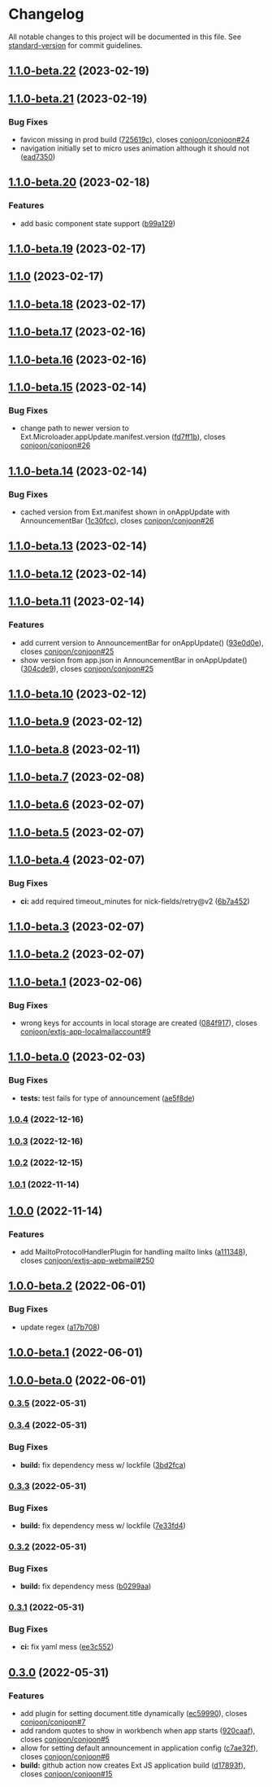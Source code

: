 # Changelog

All notable changes to this project will be documented in this file. See [standard-version](https://github.com/conventional-changelog/standard-version) for commit guidelines.

## [1.1.0-beta.22](https://github.com/conjoon/conjoon/compare/v1.1.0-beta.21...v1.1.0-beta.22) (2023-02-19)

## [1.1.0-beta.21](https://github.com/conjoon/conjoon/compare/v1.1.0-beta.20...v1.1.0-beta.21) (2023-02-19)


### Bug Fixes

* favicon missing in prod build ([725619c](https://github.com/conjoon/conjoon/commit/725619ce8ee49269fa2e2780489a6cb9df1d4830)), closes [conjoon/conjoon#24](https://github.com/conjoon/conjoon/issues/24)
* navigation initially set to micro uses animation although it should not ([ead7350](https://github.com/conjoon/conjoon/commit/ead7350f4a90e529efc3b67fc52bbbbd04b4a23b))

## [1.1.0-beta.20](https://github.com/conjoon/conjoon/compare/v1.1.0-beta.19...v1.1.0-beta.20) (2023-02-18)


### Features

* add basic component state support ([b99a129](https://github.com/conjoon/conjoon/commit/b99a1295d964ff53465a4c33c633533bf50daba5))

## [1.1.0-beta.19](https://github.com/conjoon/conjoon/compare/v1.1.0-beta.18...v1.1.0-beta.19) (2023-02-17)

## [1.1.0](https://github.com/conjoon/conjoon/compare/v1.1.0-beta.18...v1.1.0) (2023-02-17)

## [1.1.0-beta.18](https://github.com/conjoon/conjoon/compare/v1.1.0-beta.17...v1.1.0-beta.18) (2023-02-17)

## [1.1.0-beta.17](https://github.com/conjoon/conjoon/compare/v1.1.0-beta.16...v1.1.0-beta.17) (2023-02-16)

## [1.1.0-beta.16](https://github.com/conjoon/conjoon/compare/v1.1.0-beta.15...v1.1.0-beta.16) (2023-02-16)

## [1.1.0-beta.15](https://github.com/conjoon/conjoon/compare/v1.1.0-beta.14...v1.1.0-beta.15) (2023-02-14)


### Bug Fixes

* change path to newer version to Ext.Microloader.appUpdate.manifest.version ([fd7ff1b](https://github.com/conjoon/conjoon/commit/fd7ff1b9d61299535ff14f1b01307fd22c63d20e)), closes [conjoon/conjoon#26](https://github.com/conjoon/conjoon/issues/26)

## [1.1.0-beta.14](https://github.com/conjoon/conjoon/compare/v1.1.0-beta.13...v1.1.0-beta.14) (2023-02-14)


### Bug Fixes

* cached version from Ext.manifest shown in onAppUpdate with AnnouncementBar ([1c30fcc](https://github.com/conjoon/conjoon/commit/1c30fcc5437994648dd9ad95e5d80c078779bdcd)), closes [conjoon/conjoon#26](https://github.com/conjoon/conjoon/issues/26)

## [1.1.0-beta.13](https://github.com/conjoon/conjoon/compare/v1.1.0-beta.12...v1.1.0-beta.13) (2023-02-14)

## [1.1.0-beta.12](https://github.com/conjoon/conjoon/compare/v1.1.0-beta.11...v1.1.0-beta.12) (2023-02-14)

## [1.1.0-beta.11](https://github.com/conjoon/conjoon/compare/v1.1.0-beta.10...v1.1.0-beta.11) (2023-02-14)


### Features

* add current version to AnnouncementBar for onAppUpdate() ([93e0d0e](https://github.com/conjoon/conjoon/commit/93e0d0e31ae6a3d6d3d573e2e4cc56da538d0f9c)), closes [conjoon/conjoon#25](https://github.com/conjoon/conjoon/issues/25)
* show version from app.json in AnnouncementBar in onAppUpdate() ([304cde9](https://github.com/conjoon/conjoon/commit/304cde966f4fcb78ec84f14f0a85762b71722ac1)), closes [conjoon/conjoon#25](https://github.com/conjoon/conjoon/issues/25)

## [1.1.0-beta.10](https://github.com/conjoon/conjoon/compare/v1.1.0-beta.9...v1.1.0-beta.10) (2023-02-12)

## [1.1.0-beta.9](https://github.com/conjoon/conjoon/compare/v1.1.0-beta.8...v1.1.0-beta.9) (2023-02-12)

## [1.1.0-beta.8](https://github.com/conjoon/conjoon/compare/v1.1.0-beta.7...v1.1.0-beta.8) (2023-02-11)

## [1.1.0-beta.7](https://github.com/conjoon/conjoon/compare/v1.1.0-beta.6...v1.1.0-beta.7) (2023-02-08)

## [1.1.0-beta.6](https://github.com/conjoon/conjoon/compare/v1.1.0-beta.5...v1.1.0-beta.6) (2023-02-07)

## [1.1.0-beta.5](https://github.com/conjoon/conjoon/compare/v1.1.0-beta.4...v1.1.0-beta.5) (2023-02-07)

## [1.1.0-beta.4](https://github.com/conjoon/conjoon/compare/v1.1.0-beta.3...v1.1.0-beta.4) (2023-02-07)


### Bug Fixes

* **ci:** add required timeout_minutes for nick-fields/retry@v2 ([6b7a452](https://github.com/conjoon/conjoon/commit/6b7a4524553c3c3eeccd8314ffe107b24839867b))

## [1.1.0-beta.3](https://github.com/conjoon/conjoon/compare/v1.1.0-beta.2...v1.1.0-beta.3) (2023-02-07)

## [1.1.0-beta.2](https://github.com/conjoon/conjoon/compare/v1.1.0-beta.1...v1.1.0-beta.2) (2023-02-07)

## [1.1.0-beta.1](https://github.com/conjoon/conjoon/compare/v1.1.0-beta.0...v1.1.0-beta.1) (2023-02-06)


### Bug Fixes

* wrong keys for accounts in local storage are created ([084f917](https://github.com/conjoon/conjoon/commit/084f917827ca3ac73b8335fdc39f7e924dd07848)), closes [conjoon/extjs-app-localmailaccount#9](https://github.com/conjoon/extjs-app-localmailaccount/issues/9)

## [1.1.0-beta.0](https://github.com/conjoon/conjoon/compare/v1.0.4...v1.1.0-beta.0) (2023-02-03)


### Bug Fixes

* **tests:** test fails for type of announcement ([ae5f8de](https://github.com/conjoon/conjoon/commit/ae5f8dec6c48bb1eddc580dc3de22189fbbb12a5))

### [1.0.4](https://github.com/conjoon/conjoon/compare/v1.0.3...v1.0.4) (2022-12-16)

### [1.0.3](https://github.com/conjoon/conjoon/compare/v1.0.2...v1.0.3) (2022-12-16)

### [1.0.2](https://github.com/conjoon/conjoon/compare/v1.0.1...v1.0.2) (2022-12-15)

### [1.0.1](https://github.com/conjoon/conjoon/compare/v1.0.0...v1.0.1) (2022-11-14)

## [1.0.0](https://github.com/conjoon/conjoon/compare/v1.0.0-beta.2...v1.0.0) (2022-11-14)


### Features

* add MailtoProtocolHandlerPlugin for handling mailto links ([a111348](https://github.com/conjoon/conjoon/commit/a1113483bd7e880e3d81a95b8dfb95e3d20d6ed2)), closes [conjoon/extjs-app-webmail#250](https://github.com/conjoon/extjs-app-webmail/issues/250)

## [1.0.0-beta.2](https://github.com/conjoon/conjoon/compare/v1.0.0-beta.1...v1.0.0-beta.2) (2022-06-01)


### Bug Fixes

* update regex ([a17b708](https://github.com/conjoon/conjoon/commit/a17b708a039d62354681af14153bc39f3583d084))

## [1.0.0-beta.1](https://github.com/conjoon/conjoon/compare/v1.0.0-beta.0...v1.0.0-beta.1) (2022-06-01)

## [1.0.0-beta.0](https://github.com/conjoon/conjoon/compare/v1.0.0...v1.0.0-beta.0) (2022-06-01)

### [0.3.5](https://github.com/conjoon/conjoon/compare/v0.3.4...v0.3.5) (2022-05-31)

### [0.3.4](https://github.com/conjoon/conjoon/compare/v0.3.3...v0.3.4) (2022-05-31)


### Bug Fixes

* **build:** fix dependency mess w/ lockfile ([3bd2fca](https://github.com/conjoon/conjoon/commit/3bd2fca1029b17172f56e743b097262c8eaecb55))

### [0.3.3](https://github.com/conjoon/conjoon/compare/v0.3.2...v0.3.3) (2022-05-31)


### Bug Fixes

* **build:** fix dependency mess w/ lockfile ([7e33fd4](https://github.com/conjoon/conjoon/commit/7e33fd4fdea395c6cef90cf0099b87d82e268ae6))

### [0.3.2](https://github.com/conjoon/conjoon/compare/v0.3.1...v0.3.2) (2022-05-31)


### Bug Fixes

* **build:** fix dependency mess ([b0299aa](https://github.com/conjoon/conjoon/commit/b0299aaf705ff2c0795454f3ca605ed1626325b3))

### [0.3.1](https://github.com/conjoon/conjoon/compare/v0.3.0...v0.3.1) (2022-05-31)


### Bug Fixes

* **ci:** fix yaml mess ([ee3c552](https://github.com/conjoon/conjoon/commit/ee3c5525be0855ed6ea3b17116b7e8a0f921f095))

## [0.3.0](https://github.com/conjoon/conjoon/compare/v0.1.1...v0.3.0) (2022-05-31)


### Features

* add plugin for setting document.title dynamically ([ec59990](https://github.com/conjoon/conjoon/commit/ec59990496eee1268c89c86593d14978f641b1cb)), closes [conjoon/conjoon#7](https://github.com/conjoon/conjoon/issues/7)
* add random quotes to show in workbench when app starts ([920caaf](https://github.com/conjoon/conjoon/commit/920caaf0859e07d4cb3c777d7af5a92090c07b8a)), closes [conjoon/conjoon#5](https://github.com/conjoon/conjoon/issues/5)
* allow for setting default announcement in application config ([c7ae32f](https://github.com/conjoon/conjoon/commit/c7ae32f5a4904e75ea37f2f3bcbc59c4c9891ca0)), closes [conjoon/conjoon#6](https://github.com/conjoon/conjoon/issues/6)
* **build:** github action now creates Ext JS application build ([d17893f](https://github.com/conjoon/conjoon/commit/d17893fa1cd9f3b9cf7a510b40afde632e8507fd)), closes [conjoon/conjoon#15](https://github.com/conjoon/conjoon/issues/15)
